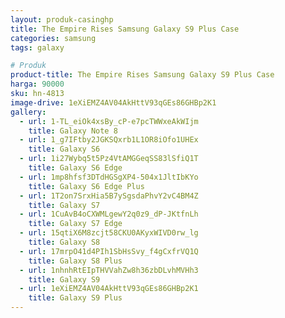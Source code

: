 ```yaml
---
layout: produk-casinghp
title: The Empire Rises Samsung Galaxy S9 Plus Case
categories: samsung
tags: galaxy

# Produk
product-title: The Empire Rises Samsung Galaxy S9 Plus Case
harga: 90000
sku: hn-4813
image-drive: 1eXiEMZ4AV04AkHttV93qGEs86GHBp2K1
gallery:
  - url: 1-TL_eiOk4xsBy_cP-e7pcTWWxeAkWIjm
    title: Galaxy Note 8
  - url: 1_g7IFtby2JGKSQxrb1L1OR8iOfo1UHEx
    title: Galaxy S6
  - url: 1i27Wybq5t5Pz4VtAMGGeqSS83lSfiQ1T
    title: Galaxy S6 Edge
  - url: 1mp8hfsf3DTdHGSgXP4-504x1JltIbKYo
    title: Galaxy S6 Edge Plus
  - url: 1T2on7SrxHia5B7ySgsdaPhvY2vC4BM4Z
    title: Galaxy S7
  - url: 1CuAvB4oCXWMLgewY2q0z9_dP-JKtfnLh
    title: Galaxy S7 Edge
  - url: 15qtiX6M8zcjt58CKU0AKyxWIVD0rw_lg
    title: Galaxy S8
  - url: 17mrpO41d4PIh1SbHsSvy_f4gCxfrVQ1Q
    title: Galaxy S8 Plus
  - url: 1nhnhRtEIpTHVVahZw8h36zbDLvhMVHh3
    title: Galaxy S9
  - url: 1eXiEMZ4AV04AkHttV93qGEs86GHBp2K1
    title: Galaxy S9 Plus
---
```


